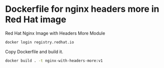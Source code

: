 # Dockerfile for nginx headers more in Red Hat image 
Red Hat Nginx Image with Headers More Module

```bash
docker login registry.redhat.io
```
Copy Dockerfile and build it.
```bash
docker build . -t nginx-with-headers-more:v1
```
